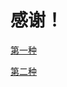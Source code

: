 # 感谢！
[第一种](https://github.com/dmlgzs/forum/blob/master/支持作者方法1.md)

[第二种](https://github.com/dmlgzs/forum/blob/master/支持作者方法2.md)

